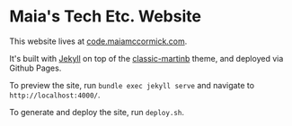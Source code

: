 # Maia's Tech Etc. Website

This website lives at [code.maiamccormick.com](https://code.maiamccormick.com/).

It's built with [Jekyll](https://jekyllrb.com/) on top of the [classic-martinb](https://github.com/martinbjeldbak/classic-martinb) theme, and deployed via Github Pages.


To preview the site, run `bundle exec jekyll serve` and navigate to `http://localhost:4000/`.

To generate and deploy the site, run `deploy.sh`.
